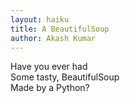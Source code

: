 ```yaml
---
layout: haiku
title: A BeautifulSoup
author: Akash Kumar
---
```


Have you ever had<br>
Some tasty, BeautifulSoup<br>
Made by a Python?<br>
